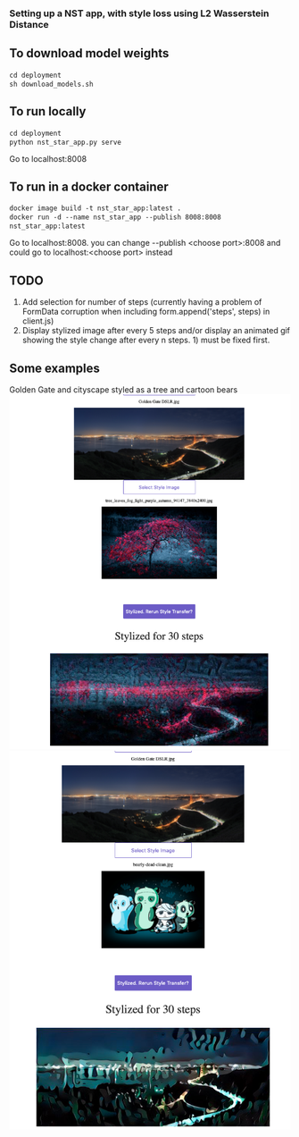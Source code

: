 ### Setting up a NST app, with style loss using L2 Wasserstein Distance

## To download model weights
```
cd deployment
sh download_models.sh
```

## To run locally
```
cd deployment
python nst_star_app.py serve
```
Go to localhost:8008

## To run in a docker container
```
docker image build -t nst_star_app:latest .
docker run -d --name nst_star_app --publish 8008:8008 nst_star_app:latest 
```
Go to localhost:8008. you can change --publish \<choose port>:8008 and could go to localhost:\<choose port> instead

## TODO
1) Add selection for number of steps (currently having a problem of FormData corruption when including form.append('steps', steps) in client.js)
2) Display stylized image after every 5 steps and/or display an animated gif showing the style change after every n steps. 1) must be fixed first.

## Some examples
Golden Gate and cityscape styled as a tree and cartoon bears
![Alt text](/images/ex1.png?raw=true "Optional Title")
![Alt text](/images/ex2.png?raw=true "Optional Title")
